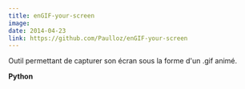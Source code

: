 ```yaml
---
title: enGIF-your-screen
image: 
date: 2014-04-23
link: https://github.com/Paulloz/enGIF-your-screen
---
```


Outil permettant de capturer son écran sous la forme d'un .gif animé.  
  
**Python**